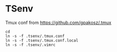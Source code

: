 # TSenv 


Tmux conf from https://github.com/gpakosz/.tmux

	cd
	ln -s -f .tsenv/.tmux.conf
	ln -s -f .tsenv/.tmux.conf.local
	ln -s -f .tsenv/.vimrc


